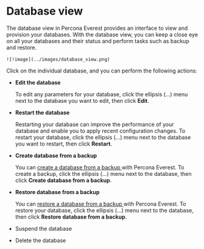 # Database view


The database view in Percona Everest provides an interface to view and provision your databases. With the database view, you can keep a close eye on all your databases and their status and perform tasks such as backup and restore.


    ![!image](../images/database_view.png)

Click on the individual database, and you can perform the following actions:


- **Edit the database**
    
    To edit any parameters for your database, click the ellipsis (...) menu next to the database you want to edit, then click **Edit**. 

-  **Restart the database**

    Restarting your database can improve the performance of your database and enable you to apply recent configuration changes. To restart your database, click the ellipsis (...) menu next to the database you want to restart, then click **Restart**. 


- **Create database from a backup**

    You can [create a database from a backup ](createBackups/create_new_database.md) with Percona Everest. To create a backup, click the ellipsis (...) menu next to the database, then click **Create database from a backup**. 

- **Restore database from a backup**

    You can [restore a database from a backup ](createBackups/RestoreBackup.md) with Percona Everest. To restore your database, click the ellipsis (...) menu next to the database, then click **Restore database from a backup**. 



- Suspend the database

- Delete the database









